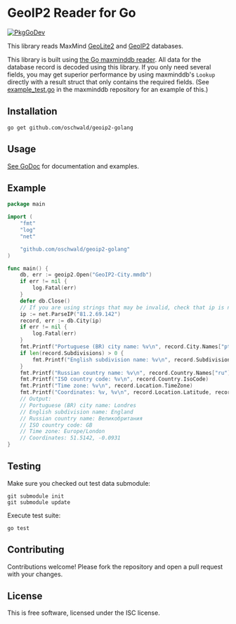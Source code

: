 # GeoIP2 Reader for Go #

[![PkgGoDev](https://pkg.go.dev/badge/github.com/oschwald/geoip2-golang)](https://pkg.go.dev/github.com/oschwald/geoip2-golang)

This library reads MaxMind [GeoLite2](http://dev.maxmind.com/geoip/geoip2/geolite2/)
and [GeoIP2](http://www.maxmind.com/en/geolocation_landing) databases.

This library is built using
[the Go maxminddb reader](https://github.com/oschwald/maxminddb-golang).
All data for the database record is decoded using this library. If you only
need several fields, you may get superior performance by using maxminddb's
`Lookup` directly with a result struct that only contains the required fields.
(See [example_test.go](https://github.com/oschwald/maxminddb-golang/blob/main/example_test.go)
in the maxminddb repository for an example of this.)

## Installation ##

```
go get github.com/oschwald/geoip2-golang
```

## Usage ##

[See GoDoc](http://godoc.org/github.com/oschwald/geoip2-golang) for
documentation and examples.

## Example ##

```go
package main

import (
	"fmt"
	"log"
	"net"

	"github.com/oschwald/geoip2-golang"
)

func main() {
	db, err := geoip2.Open("GeoIP2-City.mmdb")
	if err != nil {
		log.Fatal(err)
	}
	defer db.Close()
	// If you are using strings that may be invalid, check that ip is not nil
	ip := net.ParseIP("81.2.69.142")
	record, err := db.City(ip)
	if err != nil {
		log.Fatal(err)
	}
	fmt.Printf("Portuguese (BR) city name: %v\n", record.City.Names["pt-BR"])
	if len(record.Subdivisions) > 0 {
		fmt.Printf("English subdivision name: %v\n", record.Subdivisions[0].Names["en"])
	}
	fmt.Printf("Russian country name: %v\n", record.Country.Names["ru"])
	fmt.Printf("ISO country code: %v\n", record.Country.IsoCode)
	fmt.Printf("Time zone: %v\n", record.Location.TimeZone)
	fmt.Printf("Coordinates: %v, %v\n", record.Location.Latitude, record.Location.Longitude)
	// Output:
	// Portuguese (BR) city name: Londres
	// English subdivision name: England
	// Russian country name: Великобритания
	// ISO country code: GB
	// Time zone: Europe/London
	// Coordinates: 51.5142, -0.0931
}

```

## Testing ##

Make sure you checked out test data submodule:

```
git submodule init
git submodule update
```

Execute test suite:

```
go test
```

## Contributing ##

Contributions welcome! Please fork the repository and open a pull request
with your changes.

## License ##

This is free software, licensed under the ISC license.
